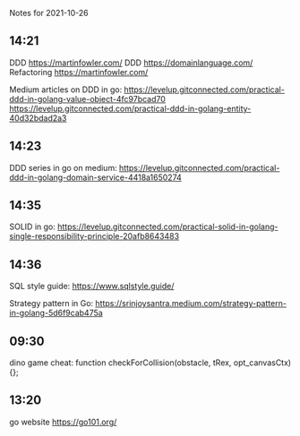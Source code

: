 Notes for 2021-10-26

## 14:21

DDD https://martinfowler.com/
DDD https://domainlanguage.com/
Refactoring https://martinfowler.com/

Medium articles on DDD in go:
https://levelup.gitconnected.com/practical-ddd-in-golang-value-object-4fc97bcad70
https://levelup.gitconnected.com/practical-ddd-in-golang-entity-40d32bdad2a3

## 14:23

DDD series in go on medium:
https://levelup.gitconnected.com/practical-ddd-in-golang-domain-service-4418a1650274

## 14:35

SOLID in go:
https://levelup.gitconnected.com/practical-solid-in-golang-single-responsibility-principle-20afb8643483

## 14:36

SQL style guide:
https://www.sqlstyle.guide/

Strategy pattern in Go:
https://srinjoysantra.medium.com/strategy-pattern-in-golang-5d6f9cab475a

## 09:30

dino game cheat: function checkForCollision(obstacle, tRex, opt_canvasCtx) {};

## 13:20

go website https://go101.org/
